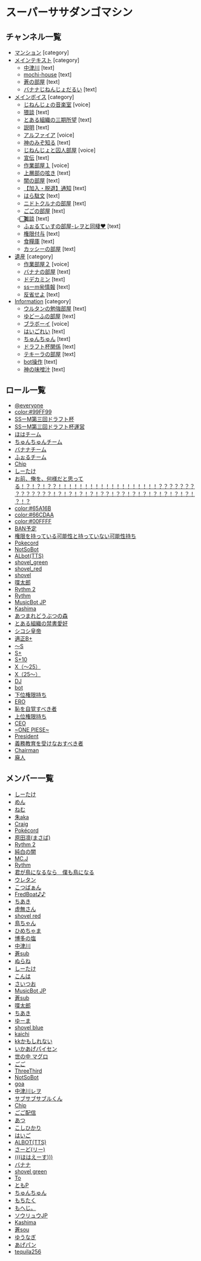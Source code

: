# スーパーササダンゴマシン



## チャンネル一覧



- [マンション](https://github.com/coolwind0202/test-repository/blob/main/channels/692346276846764114.json) [category]
- [メインテキスト](https://github.com/coolwind0202/test-repository/blob/main/channels/623449115606646784.json) [category]
	- [中津川](https://github.com/coolwind0202/test-repository/blob/main/channels/692346276846764114/693008111073755136.json) [text]
	- [mochi-house](https://github.com/coolwind0202/test-repository/blob/main/channels/692346276846764114/692369949938679836.json) [text]
	- [蒼の部屋](https://github.com/coolwind0202/test-repository/blob/main/channels/692346276846764114/693004231258669056.json) [text]
	- [バナナじねんじょだるい](https://github.com/coolwind0202/test-repository/blob/main/channels/709280653656588288/693008294226296853.json) [text]
- [メインボイス](https://github.com/coolwind0202/test-repository/blob/main/channels/623449115606646786.json) [category]
	- [じねんじょの音楽室](https://github.com/coolwind0202/test-repository/blob/main/channels/709280653656588288/746765839029764237.json) [voice]
	- [猥談](https://github.com/coolwind0202/test-repository/blob/main/channels/623449115606646784/661857796639293471.json) [text]
	- [とある組織の三期所望](https://github.com/coolwind0202/test-repository/blob/main/channels/692346276846764114/710861806939144252.json) [text]
	- [説明](https://github.com/coolwind0202/test-repository/blob/main/channels/709348013088440332/709346680956256287.json) [text]
	- [アルファイア](https://github.com/coolwind0202/test-repository/blob/main/channels/623449115606646786/623449115606646787.json) [voice]
	- [神のみぞ知る](https://github.com/coolwind0202/test-repository/blob/main/channels/623449115606646784/693781203966492702.json) [text]
	- [じねんじょと囚人部屋](https://github.com/coolwind0202/test-repository/blob/main/channels/623449115606646786/670209480612511764.json) [voice]
	- [宣伝](https://github.com/coolwind0202/test-repository/blob/main/channels/709348013088440332/711453885960683530.json) [text]
	- [作業部屋１](https://github.com/coolwind0202/test-repository/blob/main/channels/692346276846764114/699833591227613235.json) [voice]
	- [上層部の呟き](https://github.com/coolwind0202/test-repository/blob/main/channels/709348013088440332/623452291000827904.json) [text]
	- [闇の部屋](https://github.com/coolwind0202/test-repository/blob/main/channels/692346276846764114/693013667134046228.json) [text]
	- [【加入・脱退】通知](https://github.com/coolwind0202/test-repository/blob/main/channels/709348013088440332/623449115606646785.json) [text]
	- [はら駄文](https://github.com/coolwind0202/test-repository/blob/main/channels/692346276846764114/693004311831117835.json) [text]
	- [ニドトクルナの部屋](https://github.com/coolwind0202/test-repository/blob/main/channels/692346276846764114/757881554268848179.json) [text]
	- [ごごの部屋](https://github.com/coolwind0202/test-repository/blob/main/channels/692346276846764114/693008008686338078.json) [text]
	- [⃣雑談](https://github.com/coolwind0202/test-repository/blob/main/channels/623449115606646784/623766630903578645.json) [text]
	- [ふぉるてぃすの部屋-レヲと同棲❤](https://github.com/coolwind0202/test-repository/blob/main/channels/709280653656588288/763726335834193930.json) [text]
	- [権限付与](https://github.com/coolwind0202/test-repository/blob/main/channels/709348013088440332/709355974431080469.json) [text]
	- [食糧庫](https://github.com/coolwind0202/test-repository/blob/main/channels/692346276846764114/693020168464498698.json) [text]
	- [カッシーの部屋](https://github.com/coolwind0202/test-repository/blob/main/channels/692346276846764114/672418950302400512.json) [text]
- [遺産](https://github.com/coolwind0202/test-repository/blob/main/channels/709280653656588288.json) [category]
	- [作業部屋２](https://github.com/coolwind0202/test-repository/blob/main/channels/692346276846764114/699833631597658122.json) [voice]
	- [バナナの部屋](https://github.com/coolwind0202/test-repository/blob/main/channels/692346276846764114/759195347431456828.json) [text]
	- [ドデカミン](https://github.com/coolwind0202/test-repository/blob/main/channels/692346276846764114/693022109877927947.json) [text]
	- [ssーm㊙情報](https://github.com/coolwind0202/test-repository/blob/main/channels/623449115606646784/693010352568270858.json) [text]
	- [反省せよ](https://github.com/coolwind0202/test-repository/blob/main/channels/623449115606646784/670242393286639626.json) [text]
- [Information](https://github.com/coolwind0202/test-repository/blob/main/channels/709348013088440332.json) [category]
	- [ウルタンの勉強部屋](https://github.com/coolwind0202/test-repository/blob/main/channels/692346276846764114/693016929207713862.json) [text]
	- [ゆどーふの部屋](https://github.com/coolwind0202/test-repository/blob/main/channels/692346276846764114/693086891448336455.json) [text]
	- [ブラボーイ](https://github.com/coolwind0202/test-repository/blob/main/channels/623449115606646786/623865718617669662.json) [voice]
	- [はいごれい](https://github.com/coolwind0202/test-repository/blob/main/channels/692346276846764114/694495478691397702.json) [text]
	- [ちゅんちゅん](https://github.com/coolwind0202/test-repository/blob/main/channels/692346276846764114/693008398643363881.json) [text]
	- [ドラフト杯関係](https://github.com/coolwind0202/test-repository/blob/main/channels/709280653656588288/754305355378589756.json) [text]
	- [テキーラの部屋](https://github.com/coolwind0202/test-repository/blob/main/channels/692346276846764114/700282484990148608.json) [text]
	- [bot操作](https://github.com/coolwind0202/test-repository/blob/main/channels/623449115606646784/623865512929132557.json) [text]
	- [神の味噌汁](https://github.com/coolwind0202/test-repository/blob/main/channels/623449115606646784/741164037424939018.json) [text]



## ロール一覧



- [@everyone](https://github.com/coolwind0202/test-repository/blob/main/roles/623449115178565642.json)
- [color:#99FF99](https://github.com/coolwind0202/test-repository/blob/main/roles/769095981312507924.json)
- [SSーM第三回ドラフト杯](https://github.com/coolwind0202/test-repository/blob/main/roles/764073732775739392.json)
- [SSーM第三回ドラフト杯運営](https://github.com/coolwind0202/test-repository/blob/main/roles/764075215168077834.json)
- [ほはチーム](https://github.com/coolwind0202/test-repository/blob/main/roles/764103035114618940.json)
- [ちゅんちゅんチーム](https://github.com/coolwind0202/test-repository/blob/main/roles/764103007922290748.json)
- [バナナチーム](https://github.com/coolwind0202/test-repository/blob/main/roles/764101833596993536.json)
- [ふぉるチーム](https://github.com/coolwind0202/test-repository/blob/main/roles/764102896458792961.json)
- [Chip](https://github.com/coolwind0202/test-repository/blob/main/roles/745808069593792535.json)
- [しーたけ](https://github.com/coolwind0202/test-repository/blob/main/roles/750310908601041057.json)
- [お前、俺を、何様だと思ってる！？！？！？？！！！！！！！！！！！！！！！！！！！？？？？？？？？？？？？？？！？！？！？！？！？？！？？！？！？！？！？！？！？！？！？](https://github.com/coolwind0202/test-repository/blob/main/roles/740604527295594587.json)
- [color:#65A16B](https://github.com/coolwind0202/test-repository/blob/main/roles/726410028185026643.json)
- [color:#66CDAA](https://github.com/coolwind0202/test-repository/blob/main/roles/704273070231388203.json)
- [color:#00FFFF](https://github.com/coolwind0202/test-repository/blob/main/roles/690399420193177620.json)
- [BAN予定](https://github.com/coolwind0202/test-repository/blob/main/roles/740604099736633465.json)
- [権限を持っている可能性と持っていない可能性持ち](https://github.com/coolwind0202/test-repository/blob/main/roles/752477259427872819.json)
- [Pokecord](https://github.com/coolwind0202/test-repository/blob/main/roles/689473858092269593.json)
- [NotSoBot](https://github.com/coolwind0202/test-repository/blob/main/roles/688990468394188800.json)
- [ALbot(TTS)](https://github.com/coolwind0202/test-repository/blob/main/roles/731049257188196365.json)
- [shovel_green](https://github.com/coolwind0202/test-repository/blob/main/roles/678142829851181076.json)
- [shovel_red](https://github.com/coolwind0202/test-repository/blob/main/roles/678142733143113728.json)
- [shovel](https://github.com/coolwind0202/test-repository/blob/main/roles/697080165682905128.json)
- [喋太郎](https://github.com/coolwind0202/test-repository/blob/main/roles/723521095889846312.json)
- [Rythm 2](https://github.com/coolwind0202/test-repository/blob/main/roles/640469058176679967.json)
- [Rythm](https://github.com/coolwind0202/test-repository/blob/main/roles/637266865348935690.json)
- [MusicBot JP](https://github.com/coolwind0202/test-repository/blob/main/roles/636837496042422272.json)
- [Kashima](https://github.com/coolwind0202/test-repository/blob/main/roles/623866123632377866.json)
- [あつまれどうぶつの森](https://github.com/coolwind0202/test-repository/blob/main/roles/711374019722739843.json)
- [とある組織の禁書愛好](https://github.com/coolwind0202/test-repository/blob/main/roles/710861503103893624.json)
- [シコシ皇帝](https://github.com/coolwind0202/test-repository/blob/main/roles/709643986595217459.json)
- [適正B+](https://github.com/coolwind0202/test-repository/blob/main/roles/714339228724494477.json)
- [～S](https://github.com/coolwind0202/test-repository/blob/main/roles/709188302888108135.json)
- [S+](https://github.com/coolwind0202/test-repository/blob/main/roles/709188258470559955.json)
- [S+10](https://github.com/coolwind0202/test-repository/blob/main/roles/716229679874310184.json)
- [X（～25）](https://github.com/coolwind0202/test-repository/blob/main/roles/709188157844881451.json)
- [X（25～）](https://github.com/coolwind0202/test-repository/blob/main/roles/709188021827666024.json)
- [DJ](https://github.com/coolwind0202/test-repository/blob/main/roles/653596858865811456.json)
- [bot](https://github.com/coolwind0202/test-repository/blob/main/roles/630274611270909962.json)
- [下位権限持ち](https://github.com/coolwind0202/test-repository/blob/main/roles/715820960212844605.json)
- [ERO](https://github.com/coolwind0202/test-repository/blob/main/roles/715818594927247372.json)
- [恥を自覚すべき者](https://github.com/coolwind0202/test-repository/blob/main/roles/699555395441655819.json)
- [上位権限持ち](https://github.com/coolwind0202/test-repository/blob/main/roles/662536706305687582.json)
- [CEO](https://github.com/coolwind0202/test-repository/blob/main/roles/661949079705747474.json)
- [~ONE PIESE~](https://github.com/coolwind0202/test-repository/blob/main/roles/735105650555748403.json)
- [President](https://github.com/coolwind0202/test-repository/blob/main/roles/630035037202677761.json)
- [義務教育を受けなおすべき者](https://github.com/coolwind0202/test-repository/blob/main/roles/700678375089504406.json)
- [Chairman](https://github.com/coolwind0202/test-repository/blob/main/roles/697080392842477568.json)
- [廃人](https://github.com/coolwind0202/test-repository/blob/main/roles/746721961974956123.json)



## メンバー一覧



- [しーたけ](https://github.com/coolwind0202/test-repository/blob/main/members/596890082590457858.json)
- [めん](https://github.com/coolwind0202/test-repository/blob/main/members/513375838507630604.json)
- [ねむ](https://github.com/coolwind0202/test-repository/blob/main/members/504667992718704661.json)
- [朱aka](https://github.com/coolwind0202/test-repository/blob/main/members/519434882460549169.json)
- [Craig](https://github.com/coolwind0202/test-repository/blob/main/members/272937604339466240.json)
- [Pokécord](https://github.com/coolwind0202/test-repository/blob/main/members/365975655608745985.json)
- [原田凛(まさば)](https://github.com/coolwind0202/test-repository/blob/main/members/479626989553188865.json)
- [Rythm 2](https://github.com/coolwind0202/test-repository/blob/main/members/252128902418268161.json)
- [純白の闇](https://github.com/coolwind0202/test-repository/blob/main/members/475916023690821642.json)
- [MC.J](https://github.com/coolwind0202/test-repository/blob/main/members/544009297990778880.json)
- [Rythm](https://github.com/coolwind0202/test-repository/blob/main/members/235088799074484224.json)
- [君が鳥になるなら　僕も鳥になる](https://github.com/coolwind0202/test-repository/blob/main/members/551752505558695936.json)
- [ウレタン](https://github.com/coolwind0202/test-repository/blob/main/members/446286203101249567.json)
- [こつばぁん](https://github.com/coolwind0202/test-repository/blob/main/members/713618598253297725.json)
- [FredBoat♪♪](https://github.com/coolwind0202/test-repository/blob/main/members/184405311681986560.json)
- [ちあき](https://github.com/coolwind0202/test-repository/blob/main/members/449844516854431745.json)
- [虚無さん](https://github.com/coolwind0202/test-repository/blob/main/members/564281923413868554.json)
- [shovel red](https://github.com/coolwind0202/test-repository/blob/main/members/600611680711606284.json)
- [鳥ちゃん](https://github.com/coolwind0202/test-repository/blob/main/members/528548599475208193.json)
- [ひめちゃま](https://github.com/coolwind0202/test-repository/blob/main/members/555771824613490688.json)
- [博多の塩](https://github.com/coolwind0202/test-repository/blob/main/members/602449067725029382.json)
- [中津川](https://github.com/coolwind0202/test-repository/blob/main/members/703595224727027723.json)
- [蒼sub](https://github.com/coolwind0202/test-repository/blob/main/members/707515466410623046.json)
- [ぬらね](https://github.com/coolwind0202/test-repository/blob/main/members/553213030473924609.json)
- [しーたけ](https://github.com/coolwind0202/test-repository/blob/main/members/285999013310889995.json)
- [こんは](https://github.com/coolwind0202/test-repository/blob/main/members/508677905396531205.json)
- [さいつお](https://github.com/coolwind0202/test-repository/blob/main/members/564240620433047561.json)
- [MusicBot JP](https://github.com/coolwind0202/test-repository/blob/main/members/482561727066537994.json)
- [蒼sub](https://github.com/coolwind0202/test-repository/blob/main/members/707522898029445151.json)
- [喋太郎](https://github.com/coolwind0202/test-repository/blob/main/members/518899666637553667.json)
- [ちあき](https://github.com/coolwind0202/test-repository/blob/main/members/590894272040140853.json)
- [ゆーま](https://github.com/coolwind0202/test-repository/blob/main/members/540877088270319616.json)
- [shovel blue](https://github.com/coolwind0202/test-repository/blob/main/members/533698325203910668.json)
- [kaichi](https://github.com/coolwind0202/test-repository/blob/main/members/412292404356579339.json)
- [kkかもしれない](https://github.com/coolwind0202/test-repository/blob/main/members/460324212582645761.json)
- [いかあげパイセン](https://github.com/coolwind0202/test-repository/blob/main/members/438973926903906304.json)
- [世の中 マグロ](https://github.com/coolwind0202/test-repository/blob/main/members/570588461464158213.json)
- [ごご](https://github.com/coolwind0202/test-repository/blob/main/members/406038722493022222.json)
- [ThreeThird](https://github.com/coolwind0202/test-repository/blob/main/members/581723317829107712.json)
- [NotSoBot](https://github.com/coolwind0202/test-repository/blob/main/members/439205512425504771.json)
- [goa](https://github.com/coolwind0202/test-repository/blob/main/members/542640479632883723.json)
- [中津川レヲ](https://github.com/coolwind0202/test-repository/blob/main/members/677040897514536960.json)
- [サブサブサブルくん](https://github.com/coolwind0202/test-repository/blob/main/members/665917124467884052.json)
- [Chip](https://github.com/coolwind0202/test-repository/blob/main/members/614109280508968980.json)
- [ごご配信](https://github.com/coolwind0202/test-repository/blob/main/members/735687067488485516.json)
- [あつ](https://github.com/coolwind0202/test-repository/blob/main/members/696548865075183616.json)
- [こしひかり](https://github.com/coolwind0202/test-repository/blob/main/members/625161458145034270.json)
- [はいご](https://github.com/coolwind0202/test-repository/blob/main/members/678585778514952202.json)
- [ALBOT(TTS)](https://github.com/coolwind0202/test-repository/blob/main/members/727508841368911943.json)
- [さーど(リー)](https://github.com/coolwind0202/test-repository/blob/main/members/678496951674732544.json)
- [(((ほはえーす)))](https://github.com/coolwind0202/test-repository/blob/main/members/583943953213161473.json)
- [バナナ](https://github.com/coolwind0202/test-repository/blob/main/members/724224652691374101.json)
- [shovel green](https://github.com/coolwind0202/test-repository/blob/main/members/600611976024162304.json)
- [To](https://github.com/coolwind0202/test-repository/blob/main/members/623770783369396224.json)
- [ともP](https://github.com/coolwind0202/test-repository/blob/main/members/470129095297073153.json)
- [ちゅんちゅん](https://github.com/coolwind0202/test-repository/blob/main/members/419514060107939842.json)
- [もちたく](https://github.com/coolwind0202/test-repository/blob/main/members/563183817263677460.json)
- [もへじ。](https://github.com/coolwind0202/test-repository/blob/main/members/557939240663515147.json)
- [ソウリュウJP](https://github.com/coolwind0202/test-repository/blob/main/members/607807041104379924.json)
- [Kashima](https://github.com/coolwind0202/test-repository/blob/main/members/424137718961012737.json)
- [蒼sou](https://github.com/coolwind0202/test-repository/blob/main/members/476926182424838164.json)
- [ゆうなぎ](https://github.com/coolwind0202/test-repository/blob/main/members/293333858907324417.json)
- [あげパン](https://github.com/coolwind0202/test-repository/blob/main/members/545612485055479821.json)
- [tequila256](https://github.com/coolwind0202/test-repository/blob/main/members/391176786320556034.json)